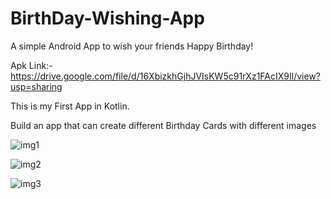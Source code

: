 # BirthDay-Wishing-App
A simple Android App to wish your friends Happy Birthday!

Apk Link:- https://drive.google.com/file/d/16XbizkhGjhJVIsKW5c91rXz1FAcIX9Il/view?usp=sharing

This is my First App in Kotlin.

Build an app that can create different Birthday Cards with different images 


![img1](https://github.com/deyrohit/BirthDay-Wishing-App/assets/88137895/2958f2d0-f381-4ad7-a3d3-ea57c784101e)

![img2](https://github.com/deyrohit/BirthDay-Wishing-App/assets/88137895/106354a5-5e0b-448c-b228-288419f18ec3)

![img3](https://github.com/deyrohit/BirthDay-Wishing-App/assets/88137895/fd9a470a-9a35-459c-bf41-a4889b008a31)

